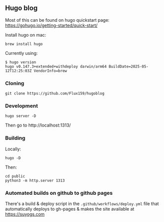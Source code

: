 
## Hugo blog

Most of this can be found on hugo quickstart page: https://gohugo.io/getting-started/quick-start/

Install hugo on mac:
```
brew install hugo
```

Currently using:
```shell
$ hugo version
hugo v0.147.3+extended+withdeploy darwin/arm64 BuildDate=2025-05-12T12:25:03Z VendorInfo=brew
```

### Cloning

```
git clone https://github.com/Flux159/hugoblog
```

### Development

```
hugo server -D
```

Then go to http://localhost:1313/

### Building

Locally:
```
hugo -D
```

Then:
```
cd public
python3 -m http.server 1313
```

### Automated builds on github to github pages

There's a build & deploy script in the `.github/workflows/deploy.yml` file that automatically deploys to gh-pages & makes the site available at https://suyogs.com
